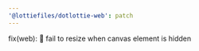 ```yaml
---
'@lottiefiles/dotlottie-web': patch
---
```


fix(web): 🐛 fail to resize when canvas element is hidden
